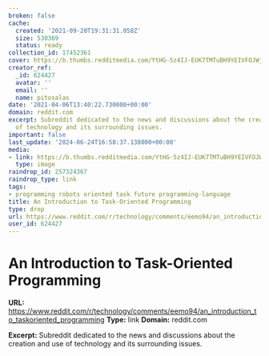 ```yaml
---
broken: false
cache:
  created: '2021-09-20T19:31:31.058Z'
  size: 530369
  status: ready
collection_id: 17452361
cover: https://b.thumbs.redditmedia.com/YtHG-5z4IJ-EUK7TMTuBH9YEIVFOJWjCM14V6t-kyXA.jpg
creator_ref:
  _id: 624427
  avatar: ''
  email: ''
  name: pitosalas
date: '2021-04-06T13:40:22.730000+00:00'
domain: reddit.com
excerpt: Subreddit dedicated to the news and discussions about the creation and use
  of technology and its surrounding issues.
important: false
last_update: '2024-06-24T16:58:37.138000+00:00'
media:
- link: https://b.thumbs.redditmedia.com/YtHG-5z4IJ-EUK7TMTuBH9YEIVFOJWjCM14V6t-kyXA.jpg
  type: image
raindrop_id: 257324367
raindrop_type: link
tags:
- programming robots oriented task future programming-language
title: An Introduction to Task-Oriented Programming
type: drop
url: https://www.reddit.com/r/technology/comments/eemo94/an_introduction_to_taskoriented_programming
user_id: 624427
---
```


# An Introduction to Task-Oriented Programming

**URL:** https://www.reddit.com/r/technology/comments/eemo94/an_introduction_to_taskoriented_programming
**Type:** link
**Domain:** reddit.com

**Excerpt:** Subreddit dedicated to the news and discussions about the creation and use of technology and its surrounding issues.
